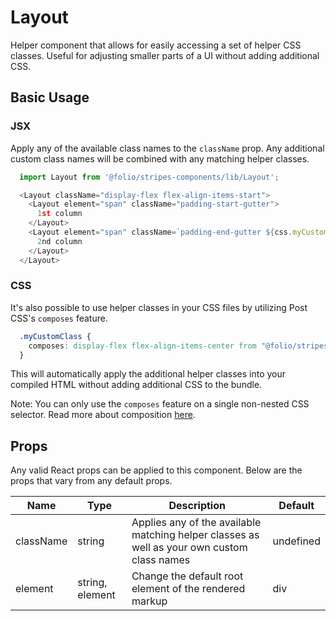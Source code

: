 # Layout
Helper component that allows for easily accessing a set of helper CSS classes. Useful for adjusting smaller parts of a UI without adding additional CSS.

## Basic Usage

### JSX
Apply any of the available class names to the `className` prop. Any additional custom class names will be combined with any matching helper classes.
```js
  import Layout from '@folio/stripes-components/lib/Layout';

  <Layout className="display-flex flex-align-items-start">
    <Layout element="span" className="padding-start-gutter">
      1st column
    </Layout>  
    <Layout element="span" className=`padding-end-gutter ${css.myCustomClass}`>
      2nd column
    </Layout>  
  </Layout>
```

### CSS
It's also possible to use helper classes in your CSS files by utilizing Post CSS's `composes` feature.

```css
  .myCustomClass {
    composes: display-flex flex-align-items-center from "@folio/stripes-components/lib/Layout/Layout.css";
  }
```

This will automatically apply the additional helper classes into your compiled HTML without adding additional CSS to the bundle.

Note: You can only use the `composes` feature on a single non-nested CSS selector. Read more about composition [here](https://github.com/css-modules/css-modules#composition).

## Props
Any valid React props can be applied to this component. Below are the props that vary from any default props.

Name | Type | Description | Default
-- | -- | -- | --
className | string | Applies any of the available matching helper classes as well as your own custom class names | undefined
element | string, element | Change the default root element of the rendered markup | div
